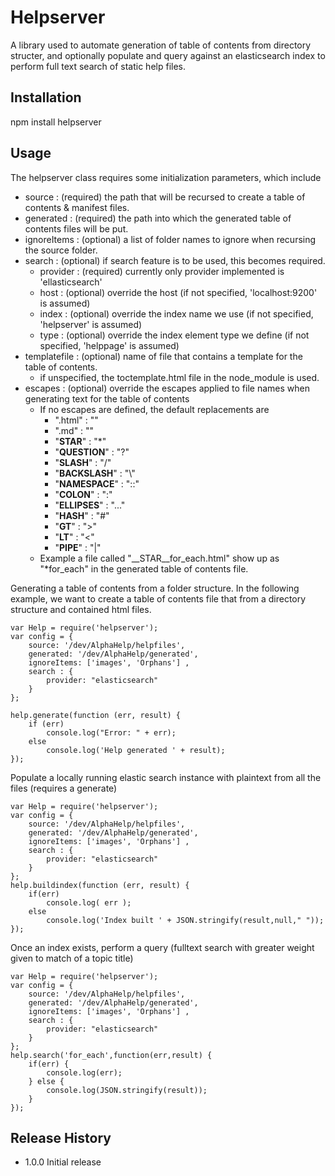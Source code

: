 Helpserver
==========

A library used to automate generation of table of contents from directory structer, and optionally 
populate and query against an elasticsearch index to perform full text search of static help files.

## Installation

  npm install helpserver

## Usage

The helpserver class requires some initialization parameters, which include

 - source : (required) the path that will be recursed to create a table of contents & manifest files.
 - generated : (required) the path into which the generated table of contents files will be put.
 - ignoreItems : (optional) a list of folder names to ignore when recursing the source folder.
 - search : (optional) if search feature is to be used, this becomes required.
   * provider : (required) currently only provider implemented is 'ellasticsearch'
   * host : (optional) override the host (if not specified, 'localhost:9200' is assumed)
   * index : (optional) override the index name we use (if not specified, 'helpserver' is assumed) 
   * type : (optional) override the index element type we define (if not specified, 'helppage' is assumed)
 - templatefile : (optional) name of file that contains a template for the table of contents.
   * if unspecified, the toctemplate.html file in the node_module is used.    
 - escapes : (optional) override the escapes applied to file names when generating text for the table of contents
   * If no escapes are defined, the default replacements are 
     - ".html" : "" 
     - ".md" : "" 
     - "__STAR__" : "*" 
     - "__QUESTION__" : "?" 
     - "__SLASH__" : "/" 
     - "__BACKSLASH__" : "\\" 
     - "__NAMESPACE__" : "::" 
     - "__COLON__" : ":" 
     - "__ELLIPSES__" : "..." 
     - "__HASH__" : "#" 
     - "__GT__" : ">" 
     - "__LT__" : "<" 
     - "__PIPE__" : "|"
   * Example a file called "__STAR__for_each.html" show up as "*for_each" in the generated table of contents file.
 
Generating a table of contents from a folder structure.  In the following example, we want to create a 
table of contents file that from a directory structure and contained html files.

	var Help = require('helpserver');
	var config = {
		source: '/dev/AlphaHelp/helpfiles',
		generated: '/dev/AlphaHelp/generated',
		ignoreItems: ['images', 'Orphans'] ,
		search : {
			provider: "elasticsearch"
		}
	};

	help.generate(function (err, result) {
		if (err)
			console.log("Error: " + err);
		else
			console.log('Help generated ' + result);
	});

Populate a locally running elastic search instance with plaintext from all the files (requires a generate)

	var Help = require('helpserver');
	var config = {
		source: '/dev/AlphaHelp/helpfiles',
		generated: '/dev/AlphaHelp/generated',
		ignoreItems: ['images', 'Orphans'] ,
		search : {
			provider: "elasticsearch"
		}
	};
    help.buildindex(function (err, result) {
	 	if(err)
			console.log( err );
		else
			console.log('Index built ' + JSON.stringify(result,null," "));
    });

Once an index exists, perform a query (fulltext search with greater weight given to match of a topic title)

	var Help = require('helpserver');
	var config = {
		source: '/dev/AlphaHelp/helpfiles',
		generated: '/dev/AlphaHelp/generated',
		ignoreItems: ['images', 'Orphans'] ,
		search : {
			provider: "elasticsearch"
		}
	};
	help.search('for_each',function(err,result) {
		if(err) {
			console.log(err);
		} else {
			console.log(JSON.stringify(result));		
		}
	});

## Release History

* 1.0.0 Initial release